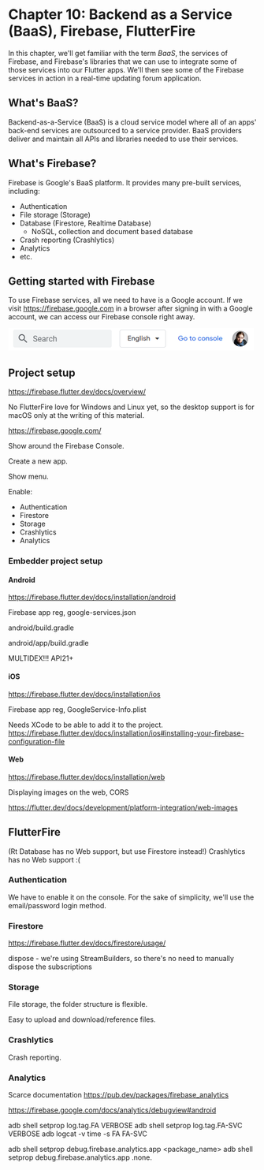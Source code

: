 # Chapter 10: Backend as a Service (BaaS), Firebase, FlutterFire

In this chapter, we'll get familiar with the term *BaaS*, the services of Firebase, and Firebase's libraries that we can use to integrate some of those services into our Flutter apps. We'll then see some of the Firebase services in action in a real-time updating forum application.

## What's BaaS?

Backend-as-a-Service (BaaS) is a cloud service model where all of an apps' back-end services are outsourced to a service provider. BaaS providers deliver and maintain all APIs and libraries needed to use their services.

## What's Firebase?

Firebase is Google's BaaS platform. It provides many pre-built services, including:

- Authentication
- File storage (Storage)
- Database (Firestore, Realtime Database)
  - NoSQL, collection and document based database
- Crash reporting (Crashlytics)
- Analytics
- etc.

## Getting started with Firebase

To use Firebase services, all we need to have is a Google account. If we visit https://firebase.google.com in a browser after signing in with a Google account, we can access our Firebase console right away.

![10_firebase_console_button.png](images/10_firebase_console_button.png)

## Project setup

https://firebase.flutter.dev/docs/overview/

No FlutterFire love for Windows and Linux yet, so the desktop support is for macOS only at the writing of this material.

https://firebase.google.com/

Show around the Firebase Console.

Create a new app.

Show menu.

Enable:

- Authentication
- Firestore
- Storage
- Crashlytics
- Analytics

### Embedder project setup

#### Android

https://firebase.flutter.dev/docs/installation/android

Firebase app reg, google-services.json

android/build.gradle

android/app/build.gradle

MULTIDEX!!! API21+

#### iOS

https://firebase.flutter.dev/docs/installation/ios

Firebase app reg, GoogleService-Info.plist

Needs XCode to be able to add it to the project.
https://firebase.flutter.dev/docs/installation/ios#installing-your-firebase-configuration-file

#### Web

https://firebase.flutter.dev/docs/installation/web

Displaying images on the web, CORS

https://flutter.dev/docs/development/platform-integration/web-images

## FlutterFire

(Rt Database has no Web support, but use Firestore instead!)
Crashlytics has no Web support :(

### Authentication

We have to enable it on the console. For the sake of simplicity, we'll use the email/password login method.

### Firestore

https://firebase.flutter.dev/docs/firestore/usage/

dispose - we're using StreamBuilders, so there's no need to manually dispose the subscriptions

### Storage

File storage, the folder structure is flexible.

Easy to upload and download/reference files.

### Crashlytics

Crash reporting.


### Analytics

Scarce documentation
https://pub.dev/packages/firebase_analytics

https://firebase.google.com/docs/analytics/debugview#android

adb shell setprop log.tag.FA VERBOSE
adb shell setprop log.tag.FA-SVC VERBOSE
adb logcat -v time -s FA FA-SVC

adb shell setprop debug.firebase.analytics.app <package_name>
adb shell setprop debug.firebase.analytics.app .none.